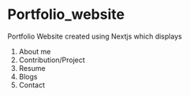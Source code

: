 # Portfolio_website

Portfolio Website created using Nextjs which displays 
 1. About me
 2. Contribution/Project
 3. Resume
 4. Blogs
 5. Contact
